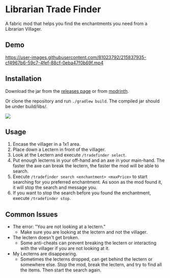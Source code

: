 # Librarian Trade Finder
A fabric mod that helps you find the enchantments you need from a Librarian Villager.

## Demo

https://user-images.githubusercontent.com/81023792/215837935-cf4967b6-59c7-4fef-88cf-0eba47f0b69f.mp4

## Installation
Download the jar from the [releases page](https://github.com/Greeenman999/LibrarianTradeFinder/releases/latest) or from [modrinth](https://modrinth.com/mod/librarian-trade-finder).

Or clone the repository and run `./gradlew build`.
The compiled jar should be under build/libs/.

![](https://github.com/Prospector/badges/blob/master/modrinth-badge-72h-padded.png?raw=true)

## Usage

1. Encase the villager in a 1x1 area.
2. Place down a Lectern in front of the villager.
3. Look at the Lectern and execute `/tradefinder select`.
4. Put enough lecterns in your off-hand and an axe in your main-hand. The faster the axe can break the lectern, the faster the mod will be able to search.
5. Execute `/tradefinder search <enchantment> <maxPrice>` to start searching for you preferred enchantment. As soon as the mod found it, it will stop the search and message you.
6. If you want to stop the search before you found the enchantment, execute `/tradefinder stop`.

## Common Issues

 - The error: "You are not looking at a lectern."
   - Make sure you are looking at the lectern and not the villager.
 - The lectern doesn't get broken.
   - Some anti-cheats can prevent breaking the lectern or interacting with the villager if you are not looking at it.
 - My Lecterns are disappearing.
   - Sometimes the lecterns dropped, can get behind the lectern or somewhere else. Stop the mod, break the lectern, and try to find all the items. Then start the search again.
